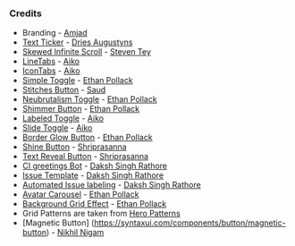 ### Credits

- Branding - [Amjad](https://twitter.com/Amjaddsn)
- [Text Ticker](https://syntaxui.com/components/text) - [Dries Augustyns](https://counter.driaug.com/)
- [Skewed Infinite Scroll](https://syntaxui.com/animations/skewed-infinite-scroll) - [Steven Tey](https://twitter.com/steventey/status/1740445963163255293)
- [LineTabs](https://syntaxui.com/components/tabs) - [Aiko](https://twitter.com/username_aiko)
- [IconTabs](https://syntaxui.com/components/tabs) - [Aiko](https://twitter.com/username_aiko)
- [Simple Toggle](https://syntaxui.com/components/toggle/simple-toggle) - [Ethan Pollack](https://epoll31.github.io)
- [Stitches Button](https://syntaxui.com/components/button/stitches-button) - [Saud](https://twitter.com/via_saud)
- [Neubrutalism Toggle](https://syntaxui.com/components/button/neubrutalism-button) - [Ethan Pollack](https://epoll31.github.io)
- [Shimmer Button](https://syntaxui.com/components/button/shimmer-button) - [Ethan Pollack](https://epoll31.github.io)
- [Labeled Toggle](https://syntaxui.com/components/toggle/labeled-toggle) - [Aiko](https://twitter.com/username_aiko)
- [Slide Toggle](https://syntaxui.com/components/toggle/slide-toggle) - [Aiko](https://twitter.com/username_aiko)
- [Border Glow Button](https://syntaxui.com/components/button/border-glow-button) - [Ethan Pollack](https://epoll31.github.io)
- [Shine Button](https://syntaxui.com/components/button/shine-button) - [Shriprasanna](https://twitter.com/shriprasanna007)
- [Text Reveal Button](https://syntaxui.com/components/button/text-reveal-button) - [Shriprasanna](https://twitter.com/shriprasanna007)
- [CI greetings Bot](https://github.com/Ansub/SyntaxUI/pull/182) - [Daksh Singh Rathore](https://twitter.com/dakshsinghrath9)
- [Issue Template](https://github.com/Ansub/SyntaxUI/pull/72) - [Daksh Singh Rathore](https://twitter.com/dakshsinghrath9)
- [Automated Issue labeling](https://github.com/Ansub/SyntaxUI/pull/78) - [Daksh Singh Rathore](https://twitter.com/dakshsinghrath9)
- [Avatar Carousel](https://syntaxui.com/blocks/testimonial) - [Ethan Pollack](https://epoll31.github.io)
- [Background Grid Effect](https://syntaxui.com/effects/background/grid) - [Ethan Pollack](https://epoll31.github.io)
- Grid Patterns are taken from [Hero Patterns](https://heropatterns.com/)
- [Magnetic Button] (https://syntaxui.com/components/button/magnetic-button) - [Nikhil Nigam](https://github.com/nikhilnigamnik)
